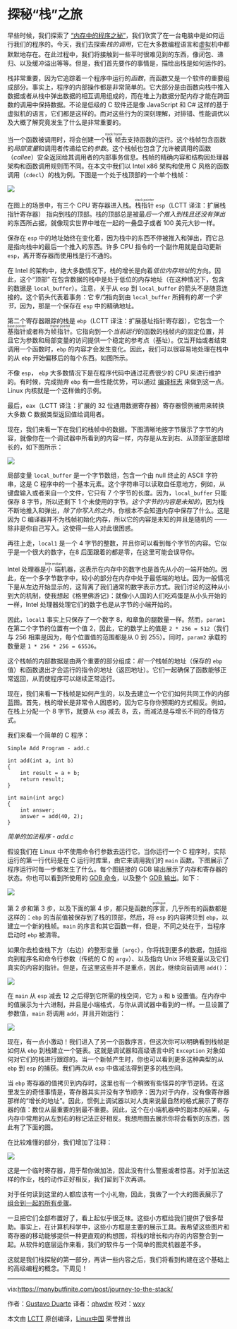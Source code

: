探秘“栈”之旅
==============

早些时候，我们探索了 [“内存中的程序之秘”][2]，我们欣赏了在一台电脑中是如何运行我们的程序的。今天，我们去探索*栈的调用*，它在大多数编程语言和虚拟机中都默默地存在。在此过程中，我们将接触到一些平时很难见到的东西，像<ruby>闭包<rt>closure</rt></ruby>、递归、以及缓冲溢出等等。但是，我们首先要作的事情是，描绘出栈是如何运作的。

栈非常重要，因为它追踪着一个程序中运行的*函数*，而函数又是一个软件的重要组成部分。事实上，程序的内部操作都是非常简单的。它大部分是由函数向栈中推入数据或者从栈中弹出数据的相互调用组成的，而在堆上为数据分配内存才能在跨函数的调用中保持数据。不论是低级的 C 软件还是像 JavaScript 和 C# 这样的基于虚拟机的语言，它们都是这样的。而对这些行为的深刻理解，对排错、性能调优以及大概了解究竟发生了什么是非常重要的。

当一个函数被调用时，将会创建一个<ruby>栈帧<rt>stack frame</rt></ruby>去支持函数的运行。这个栈帧包含函数的*局部变量*和调用者传递给它的*参数*。这个栈帧也包含了允许被调用的函数（*callee*）安全返回给其调用者的内部事务信息。栈帧的精确内容和结构因处理器架构和函数调用规则而不同。在本文中我们以 Intel x86 架构和使用 C 风格的函数调用（`cdecl`）的栈为例。下图是一个处于栈顶部的一个单个栈帧：

![](https://manybutfinite.com/img/stack/stackIntro.png)

在图上的场景中，有三个 CPU 寄存器进入栈。<ruby>栈指针<rt>stack pointer</rt></ruby> `esp`（LCTT 译注：扩展栈指针寄存器） 指向到栈的顶部。栈的顶部总是被最*后一个推入到栈且还没有弹出*的东西所占据，就像现实世界中堆在一起的一叠盘子或者 100 美元大钞一样。

保存在 `esp` 中的地址始终在变化着，因为栈中的东西不停被推入和弹出，而它总是指向栈中的最后一个推入的东西。许多 CPU 指令的一个副作用就是自动更新 `esp`，离开寄存器而使用栈是行不通的。

在 Intel 的架构中，绝大多数情况下，栈的增长是向着*低位内存地址*的方向。因此，这个“顶部” 在包含数据的栈中是处于低位的内存地址（在这种情况下，包含的数据是 `local_buffer`）。注意，关于从 `esp` 到 `local_buffer` 的箭头不是随意连接的。这个箭头代表着事务：它*专门*指向到由 `local_buffer` 所拥有的*第一个字节*，因为，那是一个保存在 `esp` 中的精确地址。

第二个寄存器跟踪的栈是 `ebp`（LCTT 译注：扩展基址指针寄存器），它包含一个<ruby>基指针<rt>base pointer</rt></ruby>或者称为<ruby>帧指针<rt>frame pointer</rt></ruby>。它指向到一个*当前运行*的函数的栈帧内的固定位置，并且它为参数和局部变量的访问提供一个稳定的参考点（基址）。仅当开始或者结束调用一个函数时，`ebp` 的内容才会发生变化。因此，我们可以很容易地处理在栈中的从 `ebp` 开始偏移后的每个东西。如图所示。

不像 `esp`， `ebp` 大多数情况下是在程序代码中通过花费很少的 CPU 来进行维护的。有时候，完成抛弃 `ebp` 有一些性能优势，可以通过 [编译标志][3] 来做到这一点。Linux 内核就是一个这样做的示例。

最后，`eax`（LCTT 译注：扩展的 32 位通用数据寄存器）寄存器惯例被用来转换大多数 C 数据类型返回值给调用者。

现在，我们来看一下在我们的栈帧中的数据。下图清晰地按字节展示了字节的内容，就像你在一个调试器中所看到的内容一样，内存是从左到右、从顶部至底部增长的，如下图所示：

![](https://manybutfinite.com/img/stack/frameContents.png)

局部变量 `local_buffer` 是一个字节数组，包含一个由 null 终止的 ASCII 字符串，这是 C 程序中的一个基本元素。这个字符串可以读取自任意地方，例如，从键盘输入或者来自一个文件，它只有 7 个字节的长度。因为，`local_buffer` 只能保存 8 字节，所以还剩下 1 个未使用的字节。*这个字节的内容是未知的*，因为栈不断地推入和弹出，*除了你写入的之外*，你根本不会知道内存中保存了什么。这是因为 C 编译器并不为栈帧初始化内存，所以它的内容是未知的并且是随机的 —— 除非是你自己写入。这使得一些人对此很困惑。

再往上走，`local1` 是一个 4 字节的整数，并且你可以看到每个字节的内容。它似乎是一个很大的数字，在8 后面跟着的都是零，在这里可能会误导你。

Intel 处理器是<ruby>小端<rt>little endian</rt></ruby>机器，这表示在内存中的数字也是首先从小的一端开始的。因此，在一个多字节数字中，较小的部分在内存中处于最低端的地址。因为一般情况下是从左边开始显示的，这背离了我们通常的数字表示方式。我们讨论的这种从小到大的机制，使我想起《格里佛游记》：就像小人国的人们吃鸡蛋是从小头开始的一样，Intel 处理器处理它们的数字也是从字节的小端开始的。

因此，`local1` 事实上只保存了一个数字 8，和章鱼的腿数量一样。然而，`param1` 在第二个字节的位置有一个值 2，因此，它的数学上的值是 `2 * 256 = 512`（我们与 256 相乘是因为，每个位置值的范围都是从 0 到 255）。同时，`param2` 承载的数量是 `1 * 256 * 256 = 65536`。

这个栈帧的内部数据是由两个重要的部分组成：*前一个*栈帧的地址（保存的 `ebp` 值）和函数退出才会运行的指令的地址（返回地址）。它们一起确保了函数能够正常返回，从而使程序可以继续正常运行。

现在，我们来看一下栈帧是如何产生的，以及去建立一个它们如何共同工作的内部蓝图。首先，栈的增长是非常令人困惑的，因为它与你你预期的方式相反。例如，在栈上分配一个 8 字节，就要从 `esp` 减去 8，去，而减法是与增长不同的奇怪方式。

我们来看一个简单的 C 程序：

```
Simple Add Program - add.c

int add(int a, int b)
{
	int result = a + b;
	return result;
}

int main(int argc)
{
	int answer;
	answer = add(40, 2);
}
```

*简单的加法程序 - add.c*

假设我们在 Linux 中不使用命令行参数去运行它。当你运行一个 C 程序时，实际运行的第一行代码是在 C 运行时库里，由它来调用我们的 `main` 函数。下图展示了程序运行时每一步都发生了什么。每个图链接的 GDB 输出展示了内存和寄存器的状态。你也可以看到所使用的 [GDB 命令][4]，以及整个 [GDB 输出][5]。如下：

![](https://manybutfinite.com/img/stack/mainProlog.png)

第 2 步和第 3 步，以及下面的第 4 步，都只是函数的<ruby>序言<rt>prologue</rt></ruby>，几乎所有的函数都是这样的：`ebp` 的当前值被保存到了栈的顶部，然后，将 `esp` 的内容拷贝到 `ebp`，以建立一个新的栈帧。`main` 的序言和其它函数一样，但是，不同之处在于，当程序启动时 `ebp` 被清零。

如果你去检查栈下方（右边）的整形变量（`argc`），你将找到更多的数据，包括指向到程序名和命令行参数（传统的 C 的 `argv`）、以及指向 Unix 环境变量以及它们真实的内容的指针。但是，在这里这些并不是重点，因此，继续向前调用 `add()`：

![](https://manybutfinite.com/img/stack/callAdd.png)

在 `main` 从 `esp` 减去 12 之后得到它所需的栈空间，它为 `a` 和 `b` 设置值。在内存中的值展示为十六进制，并且是小端格式，与你从调试器中看到的一样。一旦设置了参数值，`main` 将调用 `add`，并且开始运行：

![](https://manybutfinite.com/img/stack/addProlog.png)

现在，有一点小激动！我们进入了另一个函数序言，但这次你可以明确看到栈帧是如何从 `ebp` 到栈建立一个链表。这就是调试器和高级语言中的 `Exception` 对象如何对它们的栈进行跟踪的。当一个新帧产生时，你也可以看到更多这种典型的从 `ebp` 到 `esp` 的捕获。我们再次从 `esp` 中做减法得到更多的栈空间。

当 `ebp` 寄存器的值拷贝到内存时，这里也有一个稍微有些怪异的字节逆转。在这里发生的奇怪事情是，寄存器其实并没有字节顺序：因为对于内存，没有像寄存器那样的“增长的地址”。因此，惯例上调试器以对人类来说最自然的格式展示了寄存器的值：数位从最重要的到最不重要。因此，这个在小端机器中的副本的结果，与内存中常用的从左到右的标记法正好相反。我想用图去展示你将会看到的东西，因此有了下面的图。

在比较难懂的部分，我们增加了注释：

![](https://manybutfinite.com/img/stack/doAdd.png)

这是一个临时寄存器，用于帮你做加法，因此没有什么警报或者惊喜。对于加法这样的作业，栈的动作正好相反，我们留到下次再讲。

对于任何读到这里的人都应该有一个小礼物，因此，我做了一个大的图表展示了 [组合到一起的所有步骤][6]。

一旦把它们全部布置好了，看上起似乎很乏味。这些小方框给我们提供了很多帮助。事实上，在计算机科学中，这些小方框是主要的展示工具。我希望这些图片和寄存器的移动能够提供一种更直观的构想图，将栈的增长和内存的内容整合到一起。从软件的底层运作来看，我们的软件与一个简单的图灵机器差不多。

这就是我们栈探秘的第一部分，再讲一些内容之后，我们将看到构建在这个基础上的高级编程的概念。下周见！

--------------------------------------------------------------------------------

via:https://manybutfinite.com/post/journey-to-the-stack/

作者：[Gustavo Duarte][a]
译者：[qhwdw](https://github.com/qhwdw)
校对：[wxy](https://github.com/wxy)

本文由 [LCTT](https://github.com/LCTT/TranslateProject) 原创编译，[Linux中国](https://linux.cn/) 荣誉推出

[a]:http://duartes.org/gustavo/blog/about/
[1]:https://manybutfinite.com/post/journey-to-the-stack/
[2]:https://linux.cn/article-9255-1.html
[3]:http://stackoverflow.com/questions/14666665/trying-to-understand-gcc-option-fomit-frame-pointer
[4]:https://github.com/gduarte/blog/blob/master/code/x86-stack/add-gdb-commands.txt
[5]:https://github.com/gduarte/blog/blob/master/code/x86-stack/add-gdb-output.txt
[6]:https://manybutfinite.com/img/stack/callSequence.png